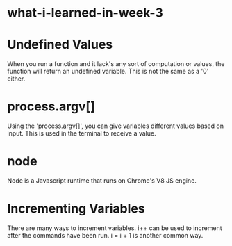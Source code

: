 # what-i-learned-in-week-3

# Undefined Values
When you run a function and it lack's any sort of computation or values, the function will return an undefined variable. This is not the same as a '0' either.

# process.argv[]
Using the 'process.argv[]', you can give variables different values based on input. This is used in the terminal to receive a value.

# node
Node is a Javascript runtime that runs on Chrome's V8 JS engine.

# Incrementing Variables
There are many ways to increment variables. i++ can be used to increment after the commands have been run. i = i + 1 is another common way.
